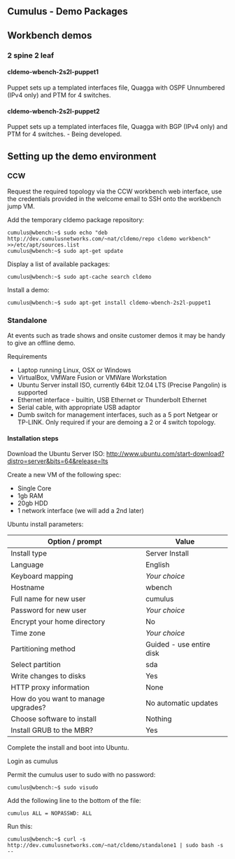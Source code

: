 Cumulus - Demo Packages
-----------------------

## Workbench demos

### 2 spine 2 leaf

#### cldemo-wbench-2s2l-puppet1

Puppet sets up a templated interfaces file, Quagga with OSPF Unnumbered (IPv4 only) and PTM for 4 switches.

#### cldemo-wbench-2s2l-puppet2

Puppet sets up a templated interfaces file, Quagga with BGP (IPv4 only) and PTM for 4 switches. - Being developed.

## Setting up the demo environment

### CCW

Request the required topology via the CCW workbench web interface, use the credentials provided in the welcome email to SSH onto the workbench jump VM.

Add the temporary cldemo package repository:

```
cumulus@wbench:~$ sudo echo "deb http://dev.cumulusnetworks.com/~nat/cldemo/repo cldemo workbench" >>/etc/apt/sources.list
cumulus@wbench:~$ sudo apt-get update
```

Display a list of available packages:

```
cumulus@wbench:~$ sudo apt-cache search cldemo
```

Install a demo:

```
cumulus@wbench:~$ sudo apt-get install cldemo-wbench-2s2l-puppet1
```

### Standalone

At events such as trade shows and onsite customer demos it may be handy to give an offline demo.

Requirements

* Laptop running Linux, OSX or Windows
* VirtualBox, VMWare Fusion or VMWare Workstation
* Ubuntu Server install ISO, currently 64bit 12.04 LTS (Precise Pangolin) is supported
* Ethernet interface - builtin, USB Ethernet or Thunderbolt Ethernet
* Serial cable, with appropriate USB adaptor
* Dumb switch for management interfaces, such as a 5 port Netgear or TP-LINK. Only required if your are demoing a 2 or 4 switch topology.

#### Installation steps

Download the Ubuntu Server ISO: http://www.ubuntu.com/start-download?distro=server&bits=64&release=lts

Create a new VM of the following spec:

* Single Core
* 1gb RAM
* 20gb HDD
* 1 network interface (we will add a 2nd later)

Ubuntu install parameters:

| Option / prompt                     |  Value                    |
| ----------------------------------- | ------------------------- |
| Install type                        | Server Install            |
| Language                            | English                   |
| Keyboard mapping                    | *Your choice*             | 
| Hostname                            | wbench                    |
| Full name for new user              | cumulus                   |
| Password for new user               | *Your choice*             |
| Encrypt your home directory         | No                        |
| Time zone                           | *Your choice*             |
| Partitioning method                 | Guided - use entire disk  |
| Select partition                    | sda                       |
| Write changes to disks              | Yes                       |
| HTTP proxy information              | None                      |
| How do you want to manage upgrades? | No automatic updates      |
| Choose software to install          | Nothing                   |
| Install GRUB to the MBR?            | Yes                       |

Complete the install and boot into Ubuntu.

Login as cumulus

Permit the cumulus user to sudo with no password:

```
cumulus@wbench:~$ sudo visudo
```

Add the following line to the bottom of the file:

```
cumulus ALL = NOPASSWD: ALL
```

Run this:

```
cumulus@wbench:~$ curl -s http://dev.cumulusnetworks.com/~nat/cldemo/standalone1 | sudo bash -s --
```



